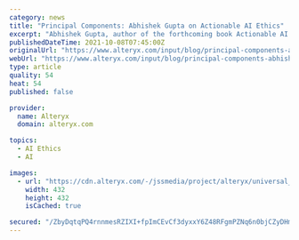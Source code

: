 ```yaml
---
category: news
title: "Principal Components: Abhishek Gupta on Actionable AI Ethics"
excerpt: "Abhishek Gupta, author of the forthcoming book Actionable AI Ethics, discusses how to move from discussing AI ethics in the abstract to putting them into practice."
publishedDateTime: 2021-10-08T07:45:00Z
originalUrl: "https://www.alteryx.com/input/blog/principal-components-abhishek-gupta-on-actionable-ai-ethics"
webUrl: "https://www.alteryx.com/input/blog/principal-components-abhishek-gupta-on-actionable-ai-ethics"
type: article
quality: 54
heat: 54
published: false

provider:
  name: Alteryx
  domain: alteryx.com

topics:
  - AI Ethics
  - AI

images:
  - url: "https://cdn.alteryx.com/-/jssmedia/project/alteryx/universal_input-media.jpg?h=432&iar=0&w=432&rev=6a0cf32f8aad4d9dbdac7b32f3d69fae&hash=87EC9039E5DB684E3ED1A08D8051261B"
    width: 432
    height: 432
    isCached: true

secured: "/ZbyDqtqPQ4rnnmesRZIXI+fpImCEvCf3dyxxY6Z48RFgmPZNq6n0bjCZyDHmH3K/rUC+bEk2uNNQ/G44e0DrPGOgxZX2hNJ+/5oy+bFG2NImcsz0jlH4iIHBSN4SRsPo+PZhgSY74A40afQ2S07rpMp6LuH7Mb2T3H3J/afGgG/3PgfZz5dYo78JNcrxtsgCSpt6xXYKQzxv/aPPoZeZ0ZzBrMzSzwurxd0NG25stz+fLxLY9nCqZ8fWHBXPhbpJlfoDPadZOfHTxbT42N/HHL7BT+BaliojH7YXsAURRqsd9WXplLjgHl9XrkoAga+SqqbnwrNurR+sB7ipWbnWe/KP5h/HKld+xvUT+nIlxs=;GEfGk2U+qrlX0UEz2rbGVg=="
---
```


